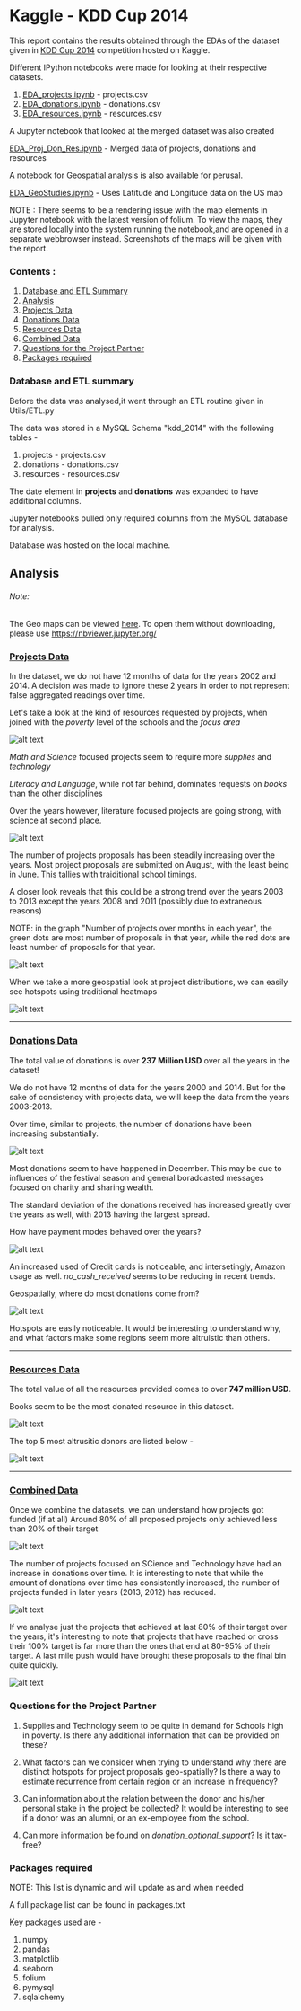 # Kaggle - KDD Cup 2014

This report contains the results obtained through the EDAs of the dataset given in 
[KDD Cup 2014](https://www.kaggle.com/c/kdd-cup-2014-predicting-excitement-at-donors-choose/) competition hosted on 
Kaggle.

Different IPython notebooks were made for looking at their respective datasets.
1. [EDA_projects.ipynb](https://github.com/Srihari231092/DSaPP_RA_Project/blob/master/EDA_projects.ipynb) - projects.csv
2. [EDA_donations.ipynb](https://github.com/Srihari231092/DSaPP_RA_Project/blob/master/EDA_donations.ipynb) - donations.csv
3. [EDA_resources.ipynb](https://github.com/Srihari231092/DSaPP_RA_Project/blob/master/EDA_resources.ipynb) - resources.csv

A Jupyter notebook that looked at the merged dataset was also created

[EDA_Proj_Don_Res.ipynb](https://github.com/Srihari231092/DSaPP_RA_Project/blob/master/EDA_Proj_Don_Res.ipynb) - Merged data
 of projects, donations and resources

A notebook for Geospatial analysis is also available for perusal. 

[EDA_GeoStudies.ipynb](https://github.com/Srihari231092/DSaPP_RA_Project/blob/master/EDA_GeoStudies.ipynb) - Uses Latitude
 and Longitude data on the US map

NOTE : There seems to be a rendering issue with the map elements in Jupyter notebook with the latest version of folium. 
To view the maps, they are stored locally into the system running the notebook,and are opened in a separate 
webbrowser instead. 
Screenshots of the maps will be given with the report.

### Contents : 
1. [Database and ETL Summary](https://github.com/Srihari231092/DSaPP_RA_Project/blob/master/README.md#database-and-etl-summary)
2. [Analysis](https://github.com/Srihari231092/DSaPP_RA_Project/blob/master/README.md#analysis)
3. [Projects Data](https://github.com/Srihari231092/DSaPP_RA_Project/blob/master/README.md#projects-data)
4. [Donations Data](https://github.com/Srihari231092/DSaPP_RA_Project/blob/master/README.md#donations-data)
5. [Resources Data](https://github.com/Srihari231092/DSaPP_RA_Project/blob/master/README.md#resources-data)
6. [Combined Data](https://github.com/Srihari231092/DSaPP_RA_Project/blob/master/README.md#combined-data)
7. [Questions for the Project Partner](https://github.com/Srihari231092/DSaPP_RA_Project/blob/master/README.md#questions-for-the-project-partner
)
8. [Packages required](https://github.com/Srihari231092/DSaPP_RA_Project/blob/master/AnalysisReport.md#packages-required)

### Database and ETL summary

Before the data was analysed,it went through an ETL routine given in Utils/ETL.py

The data was stored in a MySQL Schema "kdd_2014" with the following tables - 
1. projects - projects.csv
2. donations - donations.csv
3. resources - resources.csv

The date element in <b>projects</b> and <b>donations</b> was expanded to have additional columns.

Jupyter notebooks pulled only required columns from the MySQL database for analysis.

Database was hosted on the local machine. 

## Analysis 

###### Note: 
The Geo maps can be viewed 
[here](https://github.com/Srihari231092/DSaPP_RA_Project/tree/master/res).
To open them without downloading, please use https://nbviewer.jupyter.org/


### [Projects Data](https://github.com/Srihari231092/DSaPP_RA_Project/blob/master/EDA_projects.ipynb)
In the dataset, we do not have 12 months of data for the years 2002 and 2014. A decision was made to ignore these 2 
years in order to not represent false aggregated readings over time.

Let's take a look at the kind of resources requested by projects, when joined with the _poverty_ level of the schools
 and the _focus area_
 
![alt text](https://github.com/Srihari231092/DSaPP_RA_Project/blob/master/images/projects/Resource%20requests.PNG)

*Math and Science* focused projects seem to require more _supplies_ and _technology_ 

*Literacy and Language*, while not far behind, dominates requests on _books_ than the other disciplines  

Over the years however, literature focused projects are going strong, with science at second place.

![alt text](https://github.com/Srihari231092/DSaPP_RA_Project/blob/master/images/projects/focusarea_years.PNG)


The number of projects proposals has been steadily increasing over the years.
Most project proposals are submitted on August, with the least being in June. This tallies with traiditional school 
timings.

A closer look reveals that this could be a strong trend over the years 2003 to 2013 except the 
years 2008 and 2011 (possibly due to extraneous reasons)

NOTE: in the graph "Number of projects over months in each year", the green dots are most number of proposals in 
that year, while the red dots are least number of proposals for that year.

![alt text](https://github.com/Srihari231092/DSaPP_RA_Project/blob/master/images/projects/numproposals_time.PNG)


When we take a more geospatial look at project distributions, we can easily see hotspots using traditional heatmaps

![alt text](https://github.com/Srihari231092/DSaPP_RA_Project/blob/master/images/projects/geo_heatmap.PNG)


---
### [Donations Data](https://github.com/Srihari231092/DSaPP_RA_Project/blob/master/EDA_donations.ipynb)
The total value of donations is over <b>237 Million USD</b> over all the years in the dataset!

We do not have 12 months of data for the years 2000 and 2014. But for the sake of consistency with projects data, we 
will keep the data from the years 2003-2013.

Over time, similar to projects, the number of donations have been increasing substantially.


![alt text](https://github.com/Srihari231092/DSaPP_RA_Project/blob/master/images/donations/numdonations_time.PNG)



Most donations seem to have happened in December. This may be due to influences of the festival season and general 
boradcasted messages focused on charity and sharing wealth.

The standard deviation of the donations received has increased greatly over the years as well, with 2013 having the 
largest spread.

How have payment modes behaved over the years? 

![alt text](https://github.com/Srihari231092/DSaPP_RA_Project/blob/master/images/donations/payment_time.PNG)


An increased used of Credit cards is noticeable, and intersetingly, Amazon usage as well. *no_cash_received*
seems to be reducing in recent trends. 

Geospatially, where do most donations come from? 

![alt text](https://github.com/Srihari231092/DSaPP_RA_Project/blob/master/images/donations/geo_donations.PNG)

Hotspots are easily noticeable. It would be interesting to understand why, and what factors make some regions seem 
more altruistic than others. 

---
### [Resources Data](https://github.com/Srihari231092/DSaPP_RA_Project/blob/master/EDA_resources.ipynb)

The total value of all the resources provided comes to over <b>747 million USD</b>.

Books seem to be the most donated resource in this dataset.

![alt text](https://github.com/Srihari231092/DSaPP_RA_Project/blob/master/images/resources/resource_type_donated.PNG)

The top 5 most altrusitic donors are listed below - 

![alt text](https://github.com/Srihari231092/DSaPP_RA_Project/blob/master/images/resources/top_vendors.PNG)


---
### [Combined Data](https://github.com/Srihari231092/DSaPP_RA_Project/blob/master/EDA_Proj_Don_Res.ipynb)

Once we combine the datasets, we can understand how projects got funded (if at all)
Around 80% of all proposed projects only achieved less than 20% of their target


![alt text](https://github.com/Srihari231092/DSaPP_RA_Project/blob/master/images/combined/hist_bin.PNG)


The number of projects focused on SCience and Technology have had an increase in donations over time. 
It is interesting to note that while the amount of donations over time has consistently increased, the number of 
projects funded in later years (2013, 2012) has reduced. 


![alt text](https://github.com/Srihari231092/DSaPP_RA_Project/blob/master/images/combined/focusarea.PNG)

If we analyse just the projects that achieved at last 80% of their target over the years, it's interesting to note 
that projects that have reached or cross their 100% target is far more than the ones that end at 80-95% of their 
target. A last mile push would have brought these proposals to the final bin quite quickly.

 
![alt text](https://github.com/Srihari231092/DSaPP_RA_Project/blob/master/images/combined/top80p_time.PNG)


### Questions for the Project Partner

1. Supplies and Technology seem to be quite in demand for Schools high in poverty. Is there any additional information 
that can be provided on these?  

2. What factors can we consider when trying to understand why there are distinct hotspots for project proposals 
geo-spatially? Is there a way to estimate recurrence from certain region or an increase in frequency?   

3. Can information about the relation between the donor and his/her personal stake in the project be collected? It 
would be interesting to see if a donor was an alumni, or an ex-employee from the school.   

4. Can more information be found on *donation_optional_support*? Is it tax-free?

### Packages required
NOTE: This list is dynamic and will update as and when needed

A full package list can be found in packages.txt

Key packages used are - 
1. numpy
2. pandas
3. matplotlib
4. seaborn
5. folium
6. pymysql
7. sqlalchemy

### 


 

